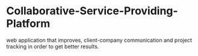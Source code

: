 # Collaborative-Service-Providing-Platform
web application that improves, client-company communication and project tracking in order to get better results.
